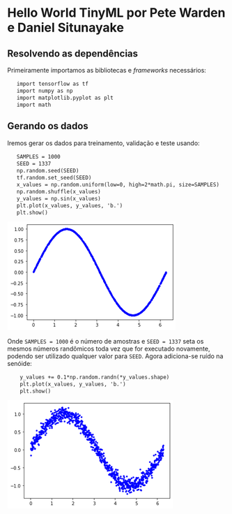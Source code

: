 # Hello World TinyML por Pete Warden e Daniel Situnayake 
## Resolvendo as dependências
 Primeiramente importamos as bibliotecas e *frameworks* necessários:
 ```
    import tensorflow as tf
    import numpy as np
    import matplotlib.pyplot as plt
    import math
```
## Gerando os dados
 Iremos gerar os dados para treinamento, validação e teste usando:
 ```    
    SAMPLES = 1000
    SEED = 1337
    np.random.seed(SEED)
    tf.random.set_seed(SEED)
    x_values = np.random.uniform(low=0, high=2*math.pi, size=SAMPLES)
    np.random.shuffle(x_values)
    y_values = np.sin(x_values)
    plt.plot(x_values, y_values, 'b.')
    plt.show()
 ```
 ![FunctSine][def]

[def]: https://github.com/FelipeWcosta/Hello-World-TinyML/blob/main/Figs/sine.png

Onde `SAMPLES = 1000` é o número de amostras e `SEED = 1337` seta os mesmos números randômicos toda vez que for executado novamente, podendo ser utilizado qualquer valor para `SEED`. Agora adiciona-se ruído na senóide:
```
    y_values += 0.1*np.random.randn(*y_values.shape)
    plt.plot(x_values, y_values, 'b.')
    plt.show()
```
![Noise][def2]

[def2]: https://github.com/FelipeWcosta/Hello-World-TinyML/blob/main/Figs/noise.png